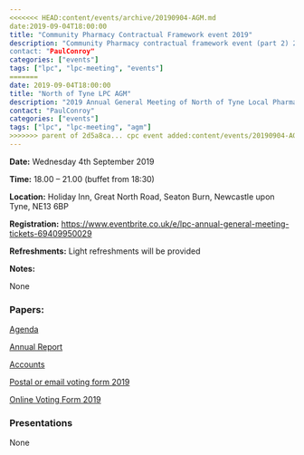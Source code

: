 ```yaml
---
<<<<<<< HEAD:content/events/archive/20190904-AGM.md
date:2019-09-04T18:00:00
title: "Community Pharmacy Contractual Framework event 2019"
description: "Community Pharmacy contractual framework event (part 2) 2019
contact: "PaulConroy"
categories: ["events"]
tags: ["lpc", "lpc-meeting", "events"]
=======
date: 2019-09-04T18:00:00
title: "North of Tyne LPC AGM"
description: "2019 Annual General Meeting of North of Tyne Local Pharmaceutical Committee"
contact: "PaulConroy"
categories: ["events"]
tags: ["lpc", "lpc-meeting", "agm"]
>>>>>>> parent of 2d5a8ca... cpc event added:content/events/20190904-AGM.md
---
```


**Date:** Wednesday 4th September 2019  

**Time:** 18.00 – 21.00 (buffet from 18:30)  

**Location:** Holiday Inn, Great North Road, Seaton Burn, Newcastle upon Tyne, NE13 6BP  

**Registration:**  https://www.eventbrite.co.uk/e/lpc-annual-general-meeting-tickets-69409950029 

**Refreshments:** Light refreshments will be provided  

**Notes:**

None  

### Papers:
[Agenda](/meetings/2019/Agenda-LPC-AGM-05409-2019.pdf)
 
[Annual Report](/meetings/2019/NoT-LPC-Annual-Report-2018-19.pdf)

[Accounts](/meetings/2019/NoT-LPC-Draft-2019-Figures.pdf)

[Postal or email voting form 2019](/meetings/2019/NoT-LPC-AGM-2019-Voting-Form.pdf)

[Online Voting Form 2019](https://www.surveymonkey.co.uk/r/V7CLP2V)

### Presentations

None
